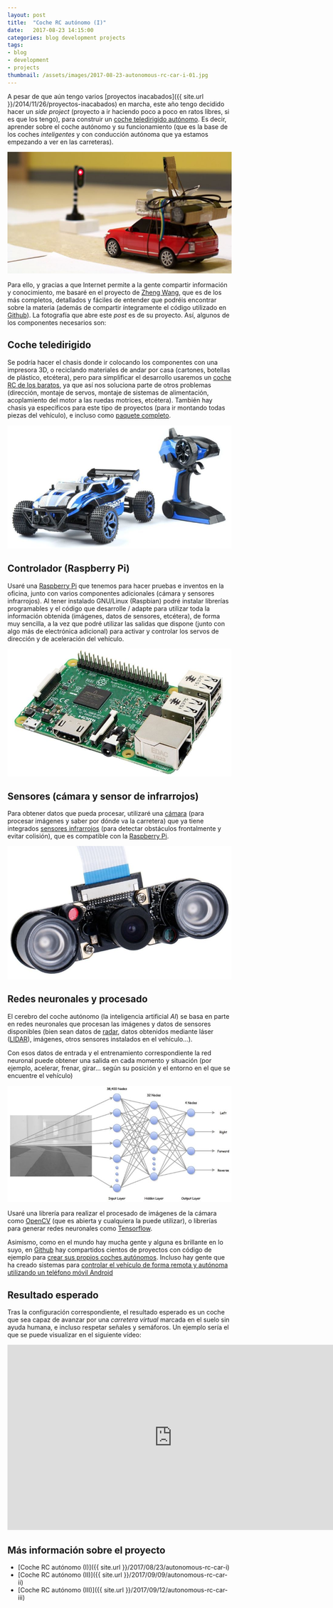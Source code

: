```yaml
---
layout: post
title:  "Coche RC autónomo (I)"
date:   2017-08-23 14:15:00
categories: blog development projects
tags:
- blog
- development
- projects
thumbnail: /assets/images/2017-08-23-autonomous-rc-car-i-01.jpg
---
```


A pesar de que aún tengo varios [proyectos inacabados]({{ site.url }}/2014/11/26/proyectos-inacabados) en marcha, este año tengo decidido hacer un _side project_ (proyecto a ir haciendo poco a poco en ratos libres, si es que los tengo), para construir un [coche teledirigido autónomo](http://amzn.to/2veFVdV). Es decir, aprender sobre el coche autónomo y su funcionamiento (que es la base de los coches _inteligentes_ y con conducción autónoma que ya estamos empezando a ver en las carreteras).

![Autonomous RC Car](/assets/images/2017-08-23-autonomous-rc-car-i-01.jpg)

Para ello, y gracias a que Internet permite a la gente compartir información y conocimiento, me basaré en el proyecto de [Zheng Wang](https://github.com/hamuchiwa/AutoRCCar), que es de los más completos, detallados y fáciles de entender que podréis encontrar sobre la materia (además de compartir íntegramente el código utilizado en [Github](https://github.com/hamuchiwa/AutoRCCar)). La fotografía que abre este _post_ es de su proyecto. Así, algunos de los componentes necesarios son:

## Coche teledirigido

Se podría hacer el chasis donde ir colocando los componentes con una impresora 3D, o reciclando materiales de andar por casa (cartones, botellas de plástico, etcétera), pero para simplificar el desarrollo usaremos un [coche RC de los baratos](http://amzn.to/2veFVdV), ya que así nos soluciona parte de otros problemas (dirección, montaje de servos, montaje de sistemas de alimentación, acoplamiento del motor a las ruedas motrices, etcétera). También hay chasis ya específicos para este tipo de proyectos (para ir montando todas piezas del vehículo), e incluso como [paquete completo](http://amzn.to/2vnIJEs).

[![Coche teledirigido](/assets/images/2017-08-23-autonomous-rc-car-i-02.jpg)](http://amzn.to/2veFVdV)

## Controlador (Raspberry Pi)

Usaré una [Raspberry Pi](http://amzn.to/2wmTn2S) que tenemos para hacer pruebas e inventos en la oficina, junto con varios componentes adicionales (cámara y sensores infrarrojos). Al tener instalado GNU/Linux (Raspbian) podré instalar librerías programables y el código que desarrolle / adapte para utilizar toda la información obtenida (imágenes, datos de sensores, etcétera), de forma muy sencilla, a la vez que podré utilizar las salidas que dispone (junto con algo más de electrónica adicional) para activar y controlar los servos de dirección y de aceleración del vehículo.

[![Raspberry Pi](/assets/images/2015-02-15-proyecto-sonda-v.jpg)](http://amzn.to/2wmTn2S)

## Sensores (cámara y sensor de infrarrojos)

Para obtener datos que pueda procesar, utilizaré una [cámara](http://amzn.to/2v5dt1P) (para procesar imágenes y saber por dónde va la carretera) que ya tiene integrados [sensores infrarrojos](http://amzn.to/2v5dt1P) (para detectar obstáculos frontalmente y evitar colisión), que es compatible con la [Raspberry Pi](http://amzn.to/2wmTn2S).

[![Sensores: Cámara y sensor infrarrojos](/assets/images/2017-08-23-autonomous-rc-car-i-04.jpg)](http://amzn.to/2v5dt1P)

## Redes neuronales y procesado

El cerebro del coche autónomo (la inteligencia artificial _AI_) se basa en parte en redes neuronales que procesan las imágenes y datos de sensores disponibles (bien sean datos de [radar](https://blog.nxp.com/automotive/radar-camera-and-lidar-for-autonomous-cars), datos obtenidos mediante láser ([LIDAR](https://www.nytimes.com/2017/05/25/automobiles/wheels/lidar-self-driving-cars.html)), imágenes, otros sensores instalados en el vehículo...). 

Con esos datos de entrada y el entrenamiento correspondiente la red neuronal puede obtener una salida en cada momento y situación (por ejemplo, acelerar, frenar, girar... según su posición y el entorno en el que se encuentre el vehículo)

![Red neuronal](/assets/images/2017-08-23-autonomous-rc-car-i-03.jpg)

Usaré una librería para realizar el procesado de imágenes de la cámara como [OpenCV](http://opencv.org) (que es abierta y cualquiera la puede utilizar), o librerías para generar redes neuronales como [Tensorflow](https://www.tensorflow.org/). 

Asimismo, como en el mundo hay mucha gente y alguna es brillante en lo suyo, en [Github](https://github.com/search?q=rc+car+raspberry) hay compartidos cientos de proyectos con código de ejemplo para [crear sus propios coches autónomos](https://github.com/hamuchiwa/AutoRCCar). Incluso hay gente que ha creado sistemas para [controlar el vehículo de forma remota y autónoma utilizando un teléfono móvil Android](http://blog.davidsingleton.org/nnrccar/)

## Resultado esperado

Tras la configuración correspondiente, el resultado esperado es un coche que sea capaz de avanzar por una _carretera virtual_ marcada en el suelo sin ayuda humana, e incluso respetar señales y semáforos. Un ejemplo sería el que se puede visualizar en el siguiente vídeo:

<iframe width="740" height="416" src="https://www.youtube.com/embed/BBwEF6WBUQs" frameborder="0" allowfullscreen></iframe>

## Más información sobre el proyecto

* [Coche RC autónomo (I)]({{ site.url }}/2017/08/23/autonomous-rc-car-i)
* [Coche RC autónomo (II)]({{ site.url }}/2017/09/09/autonomous-rc-car-ii)
* [Coche RC autónomo (III)]({{ site.url }}/2017/09/12/autonomous-rc-car-iii)
